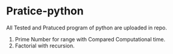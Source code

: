# Pratice-python
All Tested and Pratuced program of python are uploaded in repo.

1. Prime Number for range with Compared Computational time.
2. Factorial with recursion.
